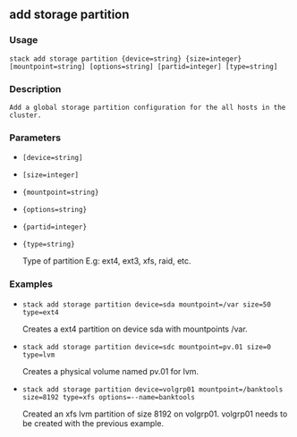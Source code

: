 ## add storage partition

### Usage

`stack add storage partition {device=string} {size=integer} [mountpoint=string] [options=string] [partid=integer] [type=string]`

### Description


	Add a global storage partition configuration for the all hosts in the cluster.

	

### Parameters
* `[device=string]`
* `[size=integer]`
* `{mountpoint=string}`
* `{options=string}`
* `{partid=integer}`
* `{type=string}`

   Type of partition E.g: ext4, ext3, xfs, raid, etc.

### Examples

* `stack add storage partition device=sda mountpoint=/var size=50 type=ext4`

   Creates a ext4 partition on device sda with mountpoints /var.

* `stack add storage partition device=sdc mountpoint=pv.01 size=0 type=lvm`

   Creates a physical volume named pv.01 for lvm.

* `stack add storage partition device=volgrp01 mountpoint=/banktools size=8192 type=xfs options=--name=banktools`

   Created an xfs lvm partition of size 8192 on volgrp01. volgrp01 needs to be created
	with the previous example.



